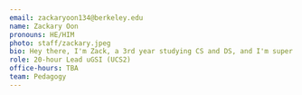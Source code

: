```yaml
---
email: zackaryoon134@berkeley.edu
name: Zackary Oon
pronouns: HE/HIM
photo: staff/zackary.jpeg
bio: Hey there, I'm Zack, a 3rd year studying CS and DS, and I'm super excited to be returning to course staff! On my free time I enjoy playing super smash bros and pokemon showdown :^)
role: 20-hour Lead uGSI (UCS2)
office-hours: TBA
team: Pedagogy
---
```

